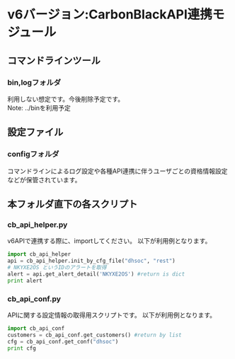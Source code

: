 # v6バージョン:CarbonBlackAPI連携モジュール

## コマンドラインツール
### bin,logフォルダ

利用しない想定です。今後削除予定です。  
Note: ../binを利用予定  

## 設定ファイル
### configフォルダ

コマンドラインによるログ設定や各種API連携に伴うユーザごとの資格情報設定などが保管されています。  

## 本フォルダ直下の各スクリプト
### cb_api_helper.py

v6APIで連携する際に、importしてください。
以下が利用例となります。
```python
import cb_api_helper
api = cb_api_helper.init_by_cfg_file("dhsoc", "rest")
# NKYXE2OS というIDのアラートを取得
alert = api.get_alert_detail('NKYXE2OS') #return is dict
print alert
```

### cb_api_conf.py

APIに関する設定情報の取得用スクリプトです。
以下が利用例となります。
```python
import cb_api_conf
customers = cb_api_conf.get_customers() #return by list
cfg = cb_api_conf.get_conf("dhsoc")
print cfg
```
